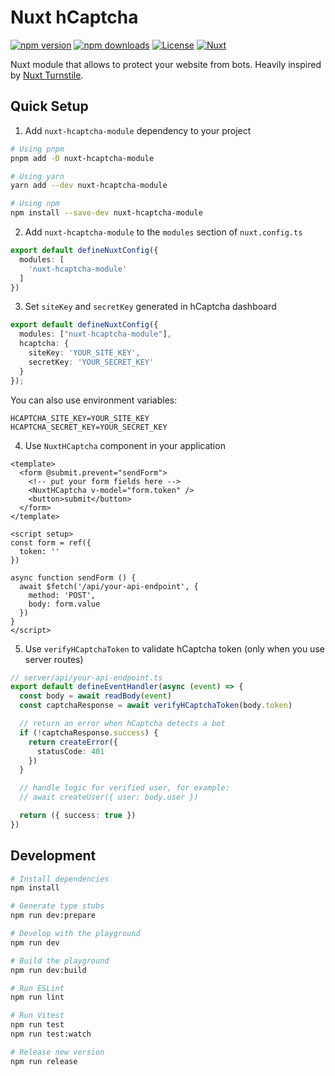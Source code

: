 # Nuxt hCaptcha

[![npm version][npm-version-src]][npm-version-href]
[![npm downloads][npm-downloads-src]][npm-downloads-href]
[![License][license-src]][license-href]
[![Nuxt][nuxt-src]][nuxt-href]

Nuxt module that allows to protect your website from bots. Heavily inspired by [Nuxt Turnstile](https://github.com/nuxt-modules/turnstile).

## Quick Setup

1. Add `nuxt-hcaptcha-module` dependency to your project

```bash
# Using pnpm
pnpm add -D nuxt-hcaptcha-module

# Using yarn
yarn add --dev nuxt-hcaptcha-module

# Using npm
npm install --save-dev nuxt-hcaptcha-module
```

2. Add `nuxt-hcaptcha-module` to the `modules` section of `nuxt.config.ts`

```ts
export default defineNuxtConfig({
  modules: [
    'nuxt-hcaptcha-module'
  ]
})
```

3. Set `siteKey` and `secretKey` generated in hCaptcha dashboard
```ts
export default defineNuxtConfig({
  modules: ["nuxt-hcaptcha-module"],
  hcaptcha: {
    siteKey: 'YOUR_SITE_KEY',
    secretKey: 'YOUR_SECRET_KEY'
  }
});
```

You can also use environment variables:
```
HCAPTCHA_SITE_KEY=YOUR_SITE_KEY
HCAPTCHA_SECRET_KEY=YOUR_SECRET_KEY
```

4. Use `NuxtHCaptcha` component in your application

```vue
<template>
  <form @submit.prevent="sendForm">
    <!-- put your form fields here -->
    <NuxtHCaptcha v-model="form.token" />
    <button>submit</button>
  </form>
</template>

<script setup>
const form = ref({
  token: ''
})

async function sendForm () {
  await $fetch('/api/your-api-endpoint', {
    method: 'POST',
    body: form.value
  })
}
</script>
```

5. Use `verifyHCaptchaToken` to validate hCaptcha token (only when you use server routes)

```ts
// server/api/your-api-endpoint.ts
export default defineEventHandler(async (event) => {
  const body = await readBody(event)
  const captchaResponse = await verifyHCaptchaToken(body.token)

  // return an error when hCaptcha detects a bot
  if (!captchaResponse.success) {
    return createError({
      statusCode: 401
    })
  }

  // handle logic for verified user, for example:
  // await createUser({ user: body.user })

  return ({ success: true })
})

```

## Development

```bash
# Install dependencies
npm install

# Generate type stubs
npm run dev:prepare

# Develop with the playground
npm run dev

# Build the playground
npm run dev:build

# Run ESLint
npm run lint

# Run Vitest
npm run test
npm run test:watch

# Release new version
npm run release
```

<!-- Badges -->
[npm-version-src]: https://img.shields.io/npm/v/nuxt-hcaptcha-module/latest.svg?style=flat&colorA=18181B&colorB=28CF8D
[npm-version-href]: https://npmjs.com/package/nuxt-hcaptcha-module

[npm-downloads-src]: https://img.shields.io/npm/dm/nuxt-hcaptcha-module.svg?style=flat&colorA=18181B&colorB=28CF8D
[npm-downloads-href]: https://npmjs.com/package/nuxt-hcaptcha-module

[license-src]: https://img.shields.io/npm/l/nuxt-hcaptcha-module.svg?style=flat&colorA=18181B&colorB=28CF8D
[license-href]: https://npmjs.com/package/nuxt-hcaptcha-module

[nuxt-src]: https://img.shields.io/badge/Nuxt-18181B?logo=nuxt.js
[nuxt-href]: https://nuxt.com
